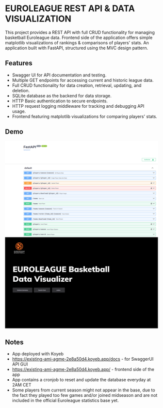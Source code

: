 
# EUROLEAGUE REST API & DATA VISUALIZATION

This project provides a REST API with full CRUD functionality for managing basketball Euroleague data.
Frontend side of the application offers simple matplotlib visualizations of rankings & comparisons of players' stats.
An application built with FastAPI, structured using the MVC design pattern.

## Features

- Swagger UI for API documentation and testing.
- Multiple GET endpoints for accessing current and historic league data.
- Full CRUD functionality for data creation, retrieval, updating, and deletion.
- SQLite database as the backend for data storage.
- HTTP Basic authentication to secure endpoints.
- HTTP request logging middleware for tracking and debugging API usage.
- Frontend featuring matplotlib visualizations for comparing players' stats.

## Demo
![Swagger UI](misc/swagger_demo.png)
![Frontend Homepage](misc/front_demo.png)

## Notes
* App deployed with Koyeb 
* https://existing-ami-agme-2e8a50d4.koyeb.app/docs - for SwaggerUI API GUI
* https://existing-ami-agme-2e8a50d4.koyeb.app/ - frontend side of the app
* App contains a cronjob to reset and update the database everyday at 2AM CET
* Some players from current season might not appear in the base, due to the fact they played too few games and/or
  joined midseason and are not included in the official Euroleague statistics base yet.
